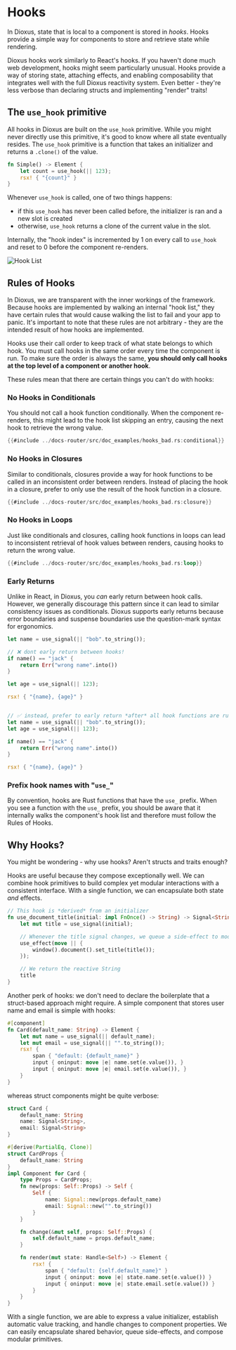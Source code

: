 # Hooks

In Dioxus, state that is local to a component is stored in *hooks*. Hooks provide a simple way for components to store and retrieve state while rendering.

Dioxus hooks work similarly to React's hooks. If you haven't done much web development, hooks might seem particularly unusual. Hooks provide a way of storing state, attaching effects, and enabling composability that integrates well with the full Dioxus reactivity system. Even better - they're less verbose than declaring structs and implementing "render" traits!

## The `use_hook` primitive

All hooks in Dioxus are built on the `use_hook` primitive. While you might never directly use this primitive, it's good to know where all state eventually resides. The `use_hook` primitive is a function that takes an initializer and returns a `.clone()` of the value.

```rust
fn Simple() -> Element {
    let count = use_hook(|| 123);
    rsx! { "{count}" }
}
```

Whenever `use_hook` is called, one of two things happens:
- if this `use_hook` has never been called before, the initializer is ran and a new slot is created
- otherwise, `use_hook` returns a clone of the current value in the slot.

Internally, the "hook index" is incremented by 1 on every call to `use_hook` and reset to 0 before the component re-renders.

![Hook List](/assets/07/hook-list.png)

## Rules of Hooks

In Dioxus, we are transparent with the inner workings of the framework. Because hooks are implemented by walking an internal "hook list," they have certain rules that would cause walking the list to fail and your app to panic. It's important to note that these rules are not arbitrary - they are the intended result of how hooks are implemented.

Hooks use their call order to keep track of what state belongs to which hook. You must call hooks in the same order every time the component is run. To make sure the order is always the same, **you should only call hooks at the top level of a component or another hook**.

These rules mean that there are certain things you can't do with hooks:

### No Hooks in Conditionals

You should not call a hook function conditionally. When the component re-renders, this might lead to the hook list skipping an entry, causing the next hook to retrieve the wrong value.

```rust
{{#include ../docs-router/src/doc_examples/hooks_bad.rs:conditional}}
```

### No Hooks in Closures

Similar to conditionals, closures provide a way for hook functions to be called in an inconsistent order between renders. Instead of placing the hook in a closure, prefer to only use the result of the hook function in a closure.

```rust
{{#include ../docs-router/src/doc_examples/hooks_bad.rs:closure}}
```

### No Hooks in Loops

Just like conditionals and closures, calling hook functions in loops can lead to inconsistent retrieval of hook values between renders, causing hooks to return the wrong value.
```rust
{{#include ../docs-router/src/doc_examples/hooks_bad.rs:loop}}
```

### Early Returns

Unlike in React, in Dioxus, you *can* early return between hook calls. However, we generally discourage this pattern since it can lead to similar consistency issues as conditionals. Dioxus supports early returns because error boundaries and suspense boundaries use the question-mark syntax for ergonomics.

```rust
let name = use_signal(|| "bob".to_string());

// ❌ dont early return between hooks!
if name() == "jack" {
    return Err("wrong name".into())
}

let age = use_signal(|| 123);

rsx! { "{name}, {age}" }


// ✅ instead, prefer to early return *after* all hook functions are run
let name = use_signal(|| "bob".to_string());
let age = use_signal(|| 123);

if name() == "jack" {
    return Err("wrong name".into())
}

rsx! { "{name}, {age}" }
```

### Prefix hook names with "`use_`"

By convention, hooks are Rust functions that have the `use_` prefix. When you see a function with the `use_` prefix, you should be aware that it internally walks the component's hook list and therefore must follow the Rules of Hooks.

## Why Hooks?

You might be wondering - why use hooks? Aren't structs and traits enough?

Hooks are useful because they compose exceptionally well. We can combine hook primitives to build complex yet modular interactions with a consistent interface. With a single function, we can encapsulate both state *and* effects.

```rust
// This hook is *derived* from an initializer
fn use_document_title(initial: impl FnOnce() -> String) -> Signal<String> {
    let mut title = use_signal(initial);

    // Whenever the title signal changes, we queue a side-effect to modify the window state
    use_effect(move || {
        window().document().set_title(title());
    });

    // We return the reactive String
    title
}
```

Another perk of hooks: we don't need to declare the boilerplate that a struct-based approach might require. A simple component that stores user name and email is simple with hooks:

```rust
#[component]
fn Card(default_name: String) -> Element {
    let mut name = use_signal(|| default_name);
    let mut email = use_signal(|| "".to_string());
    rsx! {
        span { "default: {default_name}" }
        input { oninput: move |e| name.set(e.value()), }
        input { oninput: move |e| email.set(e.value()), }
    }
}
```

whereas struct components might be quite verbose:

```rust
struct Card {
    default_name: String
    name: Signal<String>,
    email: Signal<String>
}

#[derive(PartialEq, Clone)]
struct CardProps {
    default_name: String
}
impl Component for Card {
    type Props = CardProps;
    fn new(props: Self::Props) -> Self {
        Self {
            name: Signal::new(props.default_name)
            email: Signal::new("".to_string())
        }
    }

    fn change(&mut self, props: Self::Props) {
        self.default_name = props.default_name;
    }

    fn render(mut state: Handle<Self>) -> Element {
        rsx! {
            span { "default: {self.default_name}" }
            input { oninput: move |e| state.name.set(e.value()) }
            input { oninput: move |e| state.email.set(e.value()) }
        }
    }
}
```

With a single function, we are able to express a value initializer, establish automatic value tracking, and handle changes to component properties. We can easily encapsulate shared behavior, queue side-effects, and compose modular primitives.
